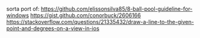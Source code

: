 sorta port of: https://github.com/elissonsilva85/8-ball-pool-guideline-for-windows
https://gist.github.com/conorbuck/2606166
https://stackoverflow.com/questions/21335432/draw-a-line-to-the-given-point-and-degrees-on-a-view-in-ios

